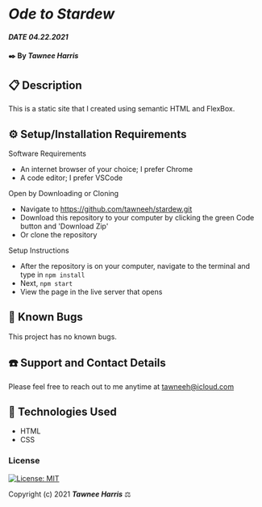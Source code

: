 # _Ode to Stardew_

#### _DATE 04.22.2021_

#### ✒️ By _**Tawnee Harris**_

## 📋 Description

This is a static site that I created using semantic HTML and FlexBox.

## ⚙️ Setup/Installation Requirements 

Software Requirements
* An internet browser of your choice; I prefer Chrome
* A code editor; I prefer VSCode

Open by Downloading or Cloning
* Navigate to <https://github.com/tawneeh/stardew.git>
* Download this repository to your computer by clicking the green Code button and 'Download Zip'
* Or clone the repository

Setup Instructions 
* After the repository is on your computer, navigate to the terminal and type in `npm install`
* Next, `npm start`
* View the page in the live server that opens

## 🐜 Known Bugs

This project has no known bugs. 

## ☎️ Support and Contact Details

Please feel free to reach out to me anytime at <tawneeh@icloud.com>

## 💾 Technologies Used

* HTML
* CSS

### License

[![License: MIT](https://img.shields.io/badge/License-MIT-yellow.svg)](https://opensource.org/licenses/MIT)

Copyright (c) 2021 **_Tawnee Harris_** ⚖️